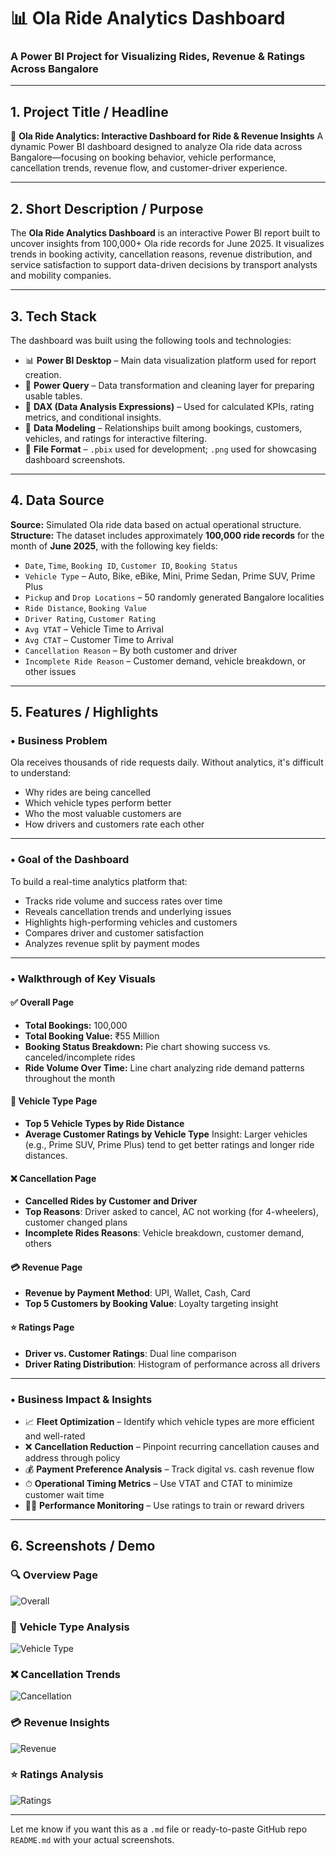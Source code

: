 

# 📊 Ola Ride Analytics Dashboard

### A Power BI Project for Visualizing Rides, Revenue & Ratings Across Bangalore

---

## 1. **Project Title / Headline**

🚕 **Ola Ride Analytics: Interactive Dashboard for Ride & Revenue Insights**
A dynamic Power BI dashboard designed to analyze Ola ride data across Bangalore—focusing on booking behavior, vehicle performance, cancellation trends, revenue flow, and customer-driver experience.

---

## 2. **Short Description / Purpose**

The **Ola Ride Analytics Dashboard** is an interactive Power BI report built to uncover insights from 100,000+ Ola ride records for June 2025. It visualizes trends in booking activity, cancellation reasons, revenue distribution, and service satisfaction to support data-driven decisions by transport analysts and mobility companies.

---

## 3. **Tech Stack**

The dashboard was built using the following tools and technologies:

* 📊 **Power BI Desktop** – Main data visualization platform used for report creation.
* 🧹 **Power Query** – Data transformation and cleaning layer for preparing usable tables.
* 🧠 **DAX (Data Analysis Expressions)** – Used for calculated KPIs, rating metrics, and conditional insights.
* 🔗 **Data Modeling** – Relationships built among bookings, customers, vehicles, and ratings for interactive filtering.
* 📁 **File Format** – `.pbix` used for development; `.png` used for showcasing dashboard screenshots.

---

## 4. **Data Source**

**Source:** Simulated Ola ride data based on actual operational structure.
**Structure:** The dataset includes approximately **100,000 ride records** for the month of **June 2025**, with the following key fields:

* `Date`, `Time`, `Booking ID`, `Customer ID`, `Booking Status`
* `Vehicle Type` – Auto, Bike, eBike, Mini, Prime Sedan, Prime SUV, Prime Plus
* `Pickup` and `Drop Locations` – 50 randomly generated Bangalore localities
* `Ride Distance`, `Booking Value`
* `Driver Rating`, `Customer Rating`
* `Avg VTAT` – Vehicle Time to Arrival
* `Avg CTAT` – Customer Time to Arrival
* `Cancellation Reason` – By both customer and driver
* `Incomplete Ride Reason` – Customer demand, vehicle breakdown, or other issues

---

## 5. **Features / Highlights**

### • **Business Problem**

Ola receives thousands of ride requests daily. Without analytics, it's difficult to understand:

* Why rides are being cancelled
* Which vehicle types perform better
* Who the most valuable customers are
* How drivers and customers rate each other

---

### • **Goal of the Dashboard**

To build a real-time analytics platform that:

* Tracks ride volume and success rates over time
* Reveals cancellation trends and underlying issues
* Highlights high-performing vehicles and customers
* Compares driver and customer satisfaction
* Analyzes revenue split by payment modes

---

### • **Walkthrough of Key Visuals**

#### ✅ **Overall Page**

* **Total Bookings:** 100,000
* **Total Booking Value:** ₹55 Million
* **Booking Status Breakdown:** Pie chart showing success vs. canceled/incomplete rides
* **Ride Volume Over Time:** Line chart analyzing ride demand patterns throughout the month

#### 🚗 **Vehicle Type Page**

* **Top 5 Vehicle Types by Ride Distance**
* **Average Customer Ratings by Vehicle Type**
  Insight: Larger vehicles (e.g., Prime SUV, Prime Plus) tend to get better ratings and longer ride distances.

#### ❌ **Cancellation Page**

* **Cancelled Rides by Customer and Driver**
* **Top Reasons**: Driver asked to cancel, AC not working (for 4-wheelers), customer changed plans
* **Incomplete Rides Reasons**: Vehicle breakdown, customer demand, others

#### 💳 **Revenue Page**

* **Revenue by Payment Method**: UPI, Wallet, Cash, Card
* **Top 5 Customers by Booking Value**: Loyalty targeting insight

#### ⭐ **Ratings Page**

* **Driver vs. Customer Ratings**: Dual line comparison
* **Driver Rating Distribution**: Histogram of performance across all drivers

---

### • **Business Impact & Insights**

* 📈 **Fleet Optimization** – Identify which vehicle types are more efficient and well-rated
* ❌ **Cancellation Reduction** – Pinpoint recurring cancellation causes and address through policy
* 💰 **Payment Preference Analysis** – Track digital vs. cash revenue flow
* ⏱ **Operational Timing Metrics** – Use VTAT and CTAT to minimize customer wait time
* 🧑‍✈️ **Performance Monitoring** – Use ratings to train or reward drivers

---

## 6. **Screenshots / Demo**



### 🔍 Overview Page

![Overall](screenshots/overall_dashboard.png)

### 🚙 Vehicle Type Analysis

![Vehicle Type](screenshots/vehicle_type_analysis.png)

### ❌ Cancellation Trends

![Cancellation](screenshots/cancellation_dashboard.png)

### 💳 Revenue Insights

![Revenue](screenshots/revenue_dashboard.png)

### ⭐ Ratings Analysis

![Ratings](screenshots/ratings_dashboard.png)

---

Let me know if you want this as a `.md` file or ready-to-paste GitHub repo `README.md` with your actual screenshots.
